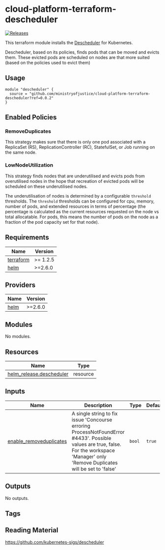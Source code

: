 # cloud-platform-terraform-descheduler

[![Releases](https://img.shields.io/github/release/ministryofjustice/cloud-platform-terraform-descheduler/all.svg?style=flat-square)](https://github.com/ministryofjustice/cloud-platform-terraform-descheduler/releases)

This terraform module installs the [Descheduler](https://github.com/kubernetes-sigs/descheduler#descheduler-for-kubernetes) for Kubernetes. 

Descheduler, based on its policies, finds pods that can be moved and evicts them. These evicted pods are scheduled on nodes are that more suited (based on the policies used to evict them) 
## Usage

```hcl
module "descheduler" {
  source = "github.com/ministryofjustice/cloud-platform-terraform-descheduler?ref=0.0.2"
}
```
## Enabled Policies

### RemoveDuplicates

This strategy makes sure that there is only one pod associated with a ReplicaSet (RS), ReplicationController (RC), StatefulSet, or Job running on the same node.

### LowNodeUtilization

This strategy finds nodes that are underutilised and evicts pods from overutilised nodes in the hope that recreation of evicted pods will be scheduled on these underutilised nodes. 

The underutilisation of nodes is determined by a configurable `threshold` thresholds. The `threshold` thresholds can be configured for cpu, memory, number of pods, and extended resources in terms of percentage (the percentage is calculated as the current resources requested on the node vs total allocatable. For pods, this means the number of pods on the node as a fraction of the pod capacity set for that node).


<!--- BEGIN_TF_DOCS --->
## Requirements

| Name | Version |
|------|---------|
| <a name="requirement_terraform"></a> [terraform](#requirement\_terraform) | >= 1.2.5 |
| <a name="requirement_helm"></a> [helm](#requirement\_helm) | >=2.6.0 |

## Providers

| Name | Version |
|------|---------|
| <a name="provider_helm"></a> [helm](#provider\_helm) | >=2.6.0 |

## Modules

No modules.

## Resources

| Name | Type |
|------|------|
| [helm_release.descheduler](https://registry.terraform.io/providers/hashicorp/helm/latest/docs/resources/release) | resource |

## Inputs

| Name | Description | Type | Default | Required |
|------|-------------|------|---------|:--------:|
| <a name="input_enable_removeduplicates"></a> [enable\_removeduplicates](#input\_enable\_removeduplicates) | A single string to fix issue 'Concourse erroring ProcessNotFoundError #4433'. Possible values are true, false. For the workspace 'Manager' only 'Remove Duplicates will be set to 'false' | `bool` | `true` | no |

## Outputs

No outputs.

<!--- END_TF_DOCS --->

## Tags

## Reading Material

https://github.com/kubernetes-sigs/descheduler
